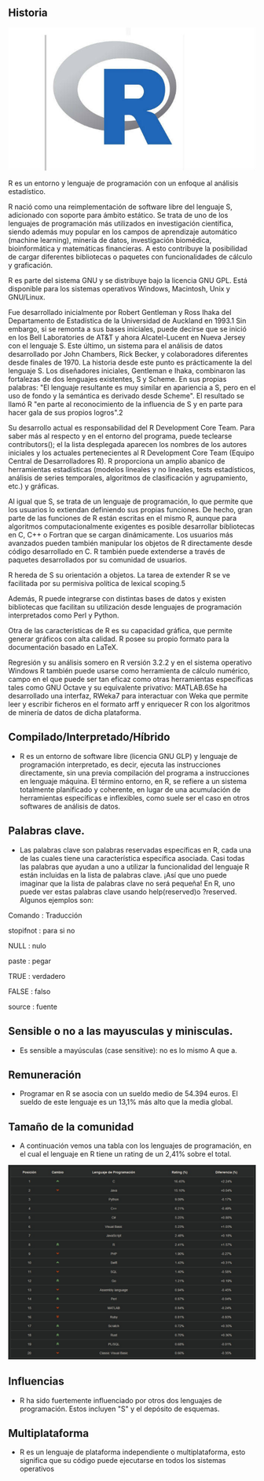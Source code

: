 ## Historia


![](img/img2.jpg)


  R es un entorno y lenguaje de programación con un enfoque al análisis estadístico.

R nació como una reimplementación de software libre del lenguaje S, adicionado con soporte para ámbito estático. Se trata de uno de los lenguajes de programación más utilizados en investigación científica, siendo además muy popular en los campos de aprendizaje automático (machine learning), minería de datos, investigación biomédica, bioinformática y matemáticas financieras. A esto contribuye la posibilidad de cargar diferentes bibliotecas o paquetes con funcionalidades de cálculo y graficación.

R es parte del sistema GNU y se distribuye bajo la licencia GNU GPL. Está disponible para los sistemas operativos Windows, Macintosh, Unix y GNU/Linux.

Fue desarrollado inicialmente por Robert Gentleman y Ross Ihaka del Departamento de Estadística de la Universidad de Auckland en 1993.1​ Sin embargo, si se remonta a sus bases iniciales, puede decirse que se inició en los Bell Laboratories de AT&T y ahora Alcatel-Lucent en Nueva Jersey con el lenguaje S. Este último, un sistema para el análisis de datos desarrollado por John Chambers, Rick Becker, y colaboradores diferentes desde finales de 1970. La historia desde este punto es prácticamente la del lenguaje S. Los diseñadores iniciales, Gentleman e Ihaka, combinaron las fortalezas de dos lenguajes existentes, S y Scheme. En sus propias palabras: "El lenguaje resultante es muy similar en apariencia a S, pero en el uso de fondo y la semántica es derivado desde Scheme". El resultado se llamó R "en parte al reconocimiento de la influencia de S y en parte para hacer gala de sus propios logros".2​

Su desarrollo actual es responsabilidad del R Development Core Team. Para saber más al respecto y en el entorno del programa, puede teclearse contributors(); el la lista desplegada aparecen los nombres de los autores iniciales y los actuales pertenecientes al R Development Core Team (Equipo Central de Desarrolladores R).
R proporciona un amplio abanico de herramientas estadísticas (modelos lineales y no lineales, tests estadísticos, análisis de series temporales, algoritmos de clasificación y agrupamiento, etc.) y gráficas.

Al igual que S, se trata de un lenguaje de programación, lo que permite que los usuarios lo extiendan definiendo sus propias funciones. De hecho, gran parte de las funciones de R están escritas en el mismo R, aunque para algoritmos computacionalmente exigentes es posible desarrollar bibliotecas en C, C++ o Fortran que se cargan dinámicamente. Los usuarios más avanzados pueden también manipular los objetos de R directamente desde código desarrollado en C. R también puede extenderse a través de paquetes desarrollados por su comunidad de usuarios.

R hereda de S su orientación a objetos. La tarea de extender R se ve facilitada por su permisiva política de lexical scoping.5​

Además, R puede integrarse con distintas bases de datos y existen bibliotecas que facilitan su utilización desde lenguajes de programación interpretados como Perl y Python.

Otra de las características de R es su capacidad gráfica, que permite generar gráficos con alta calidad. R posee su propio formato para la documentación basado en LaTeX.


Regresión y su análisis somero en R versión 3.2.2 y en el sistema operativo Windows
R también puede usarse como herramienta de cálculo numérico, campo en el que puede ser tan eficaz como otras herramientas específicas tales como GNU Octave y su equivalente privativo: MATLAB.6​Se ha desarrollado una interfaz, RWeka7​ para interactuar con Weka que permite leer y escribir ficheros en el formato arff y enriquecer R con los algoritmos de minería de datos de dicha plataforma.



## Compilado/Interpretado/Híbrido 


- R es un entorno de software libre (licencia GNU GLP) y lenguaje de programación interpretado, es decir, ejecuta las instrucciones directamente, sin una previa compilación del programa a instrucciones en lenguaje máquina. El término entorno, en R, se refiere a un sistema totalmente planificado y coherente, en lugar de una acumulación de herramientas específicas e inflexibles, como suele ser el caso en otros softwares de análisis de datos.

## Palabras clave.

- Las palabras clave son palabras reservadas específicas en R, cada una de las cuales tiene una característica específica asociada. Casi todas las palabras que ayudan a uno a utilizar la funcionalidad del lenguaje R están incluidas en la lista de palabras clave. ¡Así que uno puede imaginar que la lista de palabras clave no será pequeña! En R, uno puede ver estas palabras clave usando help(reserved)o ?reserved.
Algunos ejemplos son:

Comando : Traducción

stopifnot : para si no

NULL : nulo

paste : pegar

TRUE : verdadero

FALSE : falso

source : fuente

## Sensible o no a las mayusculas y minisculas.
- Es sensible a mayúsculas (case sensitive): no es lo mismo A que a.




## Remuneración

- Programar en R se asocia con un sueldo medio de 54.394 euros. El sueldo de este lenguaje es un 13,1% más alto que la media global.

## Tamaño de la comunidad

- A continuación vemos una tabla con los lenguajes de programación, en el cual el lenguaje en R tiene un rating de un 2,41% sobre el total.

![](img/img1.jpg)

## Influencias

- R ha sido fuertemente influenciado por otros dos lenguajes de programación. Estos incluyen "S" y el depósito de esquemas.

## Multiplataforma

- R es un lenguaje de plataforma independiente o multiplataforma, esto significa que su código puede ejecutarse en todos los sistemas operativos
  